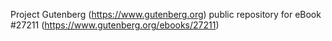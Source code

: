 Project Gutenberg (https://www.gutenberg.org) public repository for eBook #27211 (https://www.gutenberg.org/ebooks/27211)
